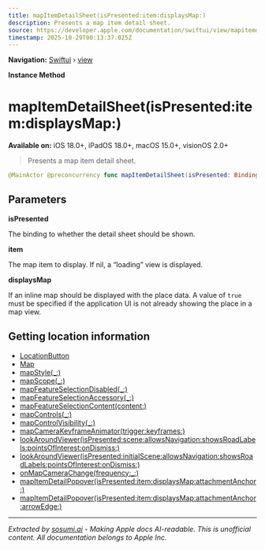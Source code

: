 ```yaml
---
title: mapItemDetailSheet(isPresented:item:displaysMap:)
description: Presents a map item detail sheet.
source: https://developer.apple.com/documentation/swiftui/view/mapitemdetailsheet(ispresented:item:displaysmap:)
timestamp: 2025-10-29T00:13:37.025Z
---
```


**Navigation:** [Swiftui](/documentation/swiftui) › [view](/documentation/swiftui/view)

**Instance Method**

# mapItemDetailSheet(isPresented:item:displaysMap:)

**Available on:** iOS 18.0+, iPadOS 18.0+, macOS 15.0+, visionOS 2.0+

> Presents a map item detail sheet.

```swift
@MainActor @preconcurrency func mapItemDetailSheet(isPresented: Binding<Bool>, item: MKMapItem?, displaysMap: Bool = true) -> some View
```

## Parameters

**isPresented**

The binding to whether the detail sheet should be shown.



**item**

The map item to display. If nil, a “loading” view is displayed.



**displaysMap**

If an inline map should be displayed with the place data. A value of `true` must be specified if the application UI is not already showing the place in a map view.



## Getting location information

- [LocationButton](/documentation/CoreLocationUI/LocationButton)
- [Map](/documentation/MapKit/Map)
- [mapStyle(_:)](/documentation/swiftui/view/mapstyle(_:))
- [mapScope(_:)](/documentation/swiftui/view/mapscope(_:))
- [mapFeatureSelectionDisabled(_:)](/documentation/swiftui/view/mapfeatureselectiondisabled(_:))
- [mapFeatureSelectionAccessory(_:)](/documentation/swiftui/view/mapfeatureselectionaccessory(_:))
- [mapFeatureSelectionContent(content:)](/documentation/swiftui/view/mapfeatureselectioncontent(content:))
- [mapControls(_:)](/documentation/swiftui/view/mapcontrols(_:))
- [mapControlVisibility(_:)](/documentation/swiftui/view/mapcontrolvisibility(_:))
- [mapCameraKeyframeAnimator(trigger:keyframes:)](/documentation/swiftui/view/mapcamerakeyframeanimator(trigger:keyframes:))
- [lookAroundViewer(isPresented:scene:allowsNavigation:showsRoadLabels:pointsOfInterest:onDismiss:)](/documentation/swiftui/view/lookaroundviewer(ispresented:scene:allowsnavigation:showsroadlabels:pointsofinterest:ondismiss:))
- [lookAroundViewer(isPresented:initialScene:allowsNavigation:showsRoadLabels:pointsOfInterest:onDismiss:)](/documentation/swiftui/view/lookaroundviewer(ispresented:initialscene:allowsnavigation:showsroadlabels:pointsofinterest:ondismiss:))
- [onMapCameraChange(frequency:_:)](/documentation/swiftui/view/onmapcamerachange(frequency:_:))
- [mapItemDetailPopover(isPresented:item:displaysMap:attachmentAnchor:)](/documentation/swiftui/view/mapitemdetailpopover(ispresented:item:displaysmap:attachmentanchor:))
- [mapItemDetailPopover(isPresented:item:displaysMap:attachmentAnchor:arrowEdge:)](/documentation/swiftui/view/mapitemdetailpopover(ispresented:item:displaysmap:attachmentanchor:arrowedge:))

---

*Extracted by [sosumi.ai](https://sosumi.ai) - Making Apple docs AI-readable.*
*This is unofficial content. All documentation belongs to Apple Inc.*
